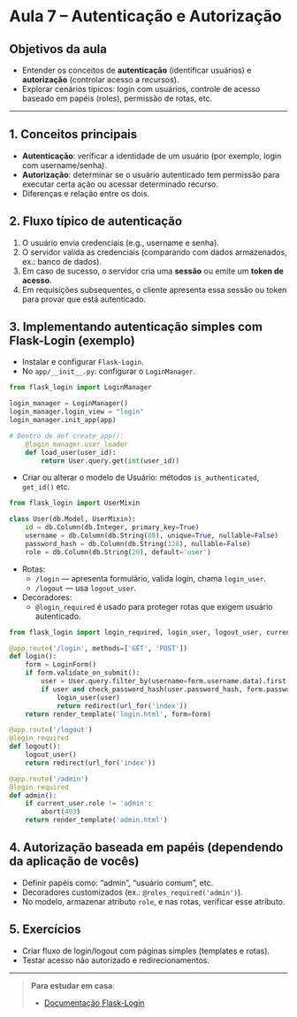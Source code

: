 # Aula 7 – Autenticação e Autorização

## Objetivos da aula
- Entender os conceitos de **autenticação** (identificar usuários) e **autorização** (controlar acesso a recursos).
- Explorar cenários típicos: login com usuários, controle de acesso baseado em papéis (roles), permissão de rotas, etc.

---

## 1. Conceitos principais
- **Autenticação**: verificar a identidade de um usuário (por exemplo, login com username/senha).
- **Autorização**: determinar se o usuário autenticado tem permissão para executar certa ação ou acessar determinado recurso.
- Diferenças e relação entre os dois.

## 2. Fluxo típico de autenticação
1. O usuário envia credenciais (e.g., username e senha).
2. O servidor valida as credenciais (comparando com dados armazenados, ex.: banco de dados).
3. Em caso de sucesso, o servidor cria uma **sessão** ou emite um **token de acesso**.
4. Em requisições subsequentes, o cliente apresenta essa sessão ou token para provar que está autenticado.

## 3. Implementando autenticação simples com Flask-Login (exemplo)
- Instalar e configurar `Flask-Login`.
- No `app/__init__.py`: configurar o `LoginManager`.
```python
from flask_login import LoginManager

login_manager = LoginManager()
login_manager.login_view = "login"
login_manager.init_app(app)

# Dentro de def create_app():
    @login_manager.user_loader
    def load_user(user_id):
        return User.query.get(int(user_id))

```

- Criar ou alterar o modelo de Usuário: métodos `is_authenticated`, `get_id()` etc.
```python
from flask_login import UserMixin

class User(db.Model, UserMixin):
    id = db.Column(db.Integer, primary_key=True)
    username = db.Column(db.String(80), unique=True, nullable=False)
    password_hash = db.Column(db.String(128), nullable=False)
    role = db.Column(db.String(20), default='user')
```

- Rotas:
  - `/login` — apresenta formulário, valida login, chama `login_user`.
  - `/logout` — usa `logout_user`.
- Decoradores:
  - `@login_required` é usado para proteger rotas que exigem usuário autenticado.
```python
from flask_login import login_required, login_user, logout_user, current_user

@app.route('/login', methods=['GET', 'POST'])
def login():
    form = LoginForm()
    if form.validate_on_submit():
        user = User.query.filter_by(username=form.username.data).first()
        if user and check_password_hash(user.password_hash, form.password.data):
            login_user(user)
            return redirect(url_for('index'))
    return render_template('login.html', form=form)

@app.route('/logout')
@login_required
def logout():
    logout_user()
    return redirect(url_for('index'))

@app.route('/admin')
@login_required
def admin():
    if current_user.role != 'admin':
        abort(403)
    return render_template('admin.html')

```

## 4. Autorização baseada em papéis (dependendo da aplicação de vocês)
- Definir papéis como: “admin”, “usuário comum”, etc.
- Decoradores customizados (ex.: `@roles_required('admin')`).
- No modelo, armazenar atributo `role`, e nas rotas, verificar esse atributo.

## 5. Exercícios
- Criar fluxo de login/logout com páginas simples (templates e rotas).
- Testar acesso não autorizado e redirecionamentos.

---

> **Para estudar em casa**:
> - [Documentação Flask-Login](https://flask-login.readthedocs.io/)
